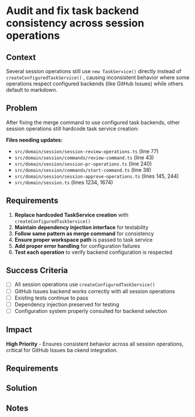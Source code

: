 # Audit and fix task backend consistency across session operations

## Context

Several session operations still use `new TaskService()` directly instead of `createConfiguredTaskService()`
, causing inconsistent behavior where some operations respect configured backends (like GitHub Issues) while
 others default to markdown.


## Problem
After fixing the merge command to use configured task backends, other session operations still hardcode task
 service creation:


**Files needing updates:**
- `src/domain/session/session-review-operations.ts` (line 77)
- `src/domain/session/commands/review-command.ts` (line 43) 
- `src/domain/session/session-pr-operations.ts` (line 240)
- `src/domain/session/commands/start-command.ts` (line 38)
- `src/domain/session/session-approve-operations.ts` (lines 145, 244)
- `src/domain/session.ts` (lines 1234, 1674)

## Requirements
1. **Replace hardcoded TaskService creation** with `createConfiguredTaskService()` 
2. **Maintain dependency injection interface** for testability
3. **Follow same pattern as merge command** for consistency
4. **Ensure proper workspace path** is passed to task service
5. **Add proper error handling** for configuration failures
6. **Test each operation** to verify backend configuration is respected

## Success Criteria
- [ ] All session operations use `createConfiguredTaskService()`
- [ ] GitHub Issues backend works correctly with all session operations
- [ ] Existing tests continue to pass
- [ ] Dependency injection preserved for testing
- [ ] Configuration system properly consulted for backend selection

## Impact
**High Priority** - Ensures consistent behavior across all session operations, critical for GitHub Issues ba
ckend integration.


## Requirements

## Solution

## Notes
